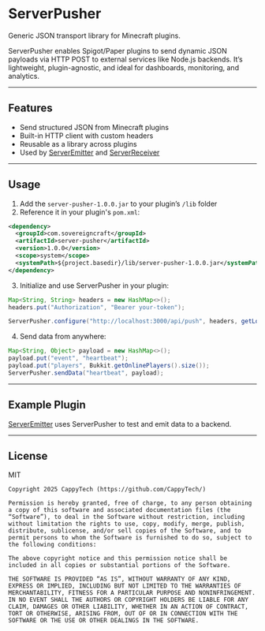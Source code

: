 # ServerPusher

Generic JSON transport library for Minecraft plugins.

ServerPusher enables Spigot/Paper plugins to send dynamic JSON payloads via HTTP POST to external services like Node.js backends. It’s lightweight, plugin-agnostic, and ideal for dashboards, monitoring, and analytics.

---

## Features

- Send structured JSON from Minecraft plugins
- Built-in HTTP client with custom headers
- Reusable as a library across plugins
- Used by [ServerEmitter](https://github.com/CappyTech/ServerEmitter) and [ServerReceiver](https://github.com/CappyTech/ServerReceiver)

---

## Usage

1. Add the `server-pusher-1.0.0.jar` to your plugin’s `/lib` folder
2. Reference it in your plugin's `pom.xml`:

```xml
<dependency>
  <groupId>com.sovereigncraft</groupId>
  <artifactId>server-pusher</artifactId>
  <version>1.0.0</version>
  <scope>system</scope>
  <systemPath>${project.basedir}/lib/server-pusher-1.0.0.jar</systemPath>
</dependency>
```

3. Initialize and use ServerPusher in your plugin:

```java
Map<String, String> headers = new HashMap<>();
headers.put("Authorization", "Bearer your-token");

ServerPusher.configure("http://localhost:3000/api/push", headers, getLogger());
```

4. Send data from anywhere:

```java
Map<String, Object> payload = new HashMap<>();
payload.put("event", "heartbeat");
payload.put("players", Bukkit.getOnlinePlayers().size());
ServerPusher.sendData("heartbeat", payload);
```

---

## Example Plugin

[ServerEmitter](https://github.com/CappyTech/ServerEmitter) uses ServerPusher to test and emit data to a backend.

---

## License

MIT

```
Copyright 2025 CappyTech (https://github.com/CappyTech/)

Permission is hereby granted, free of charge, to any person obtaining a copy of this software and associated documentation files (the “Software”), to deal in the Software without restriction, including without limitation the rights to use, copy, modify, merge, publish, distribute, sublicense, and/or sell copies of the Software, and to permit persons to whom the Software is furnished to do so, subject to the following conditions:

The above copyright notice and this permission notice shall be included in all copies or substantial portions of the Software.

THE SOFTWARE IS PROVIDED “AS IS”, WITHOUT WARRANTY OF ANY KIND, EXPRESS OR IMPLIED, INCLUDING BUT NOT LIMITED TO THE WARRANTIES OF MERCHANTABILITY, FITNESS FOR A PARTICULAR PURPOSE AND NONINFRINGEMENT. IN NO EVENT SHALL THE AUTHORS OR COPYRIGHT HOLDERS BE LIABLE FOR ANY CLAIM, DAMAGES OR OTHER LIABILITY, WHETHER IN AN ACTION OF CONTRACT, TORT OR OTHERWISE, ARISING FROM, OUT OF OR IN CONNECTION WITH THE SOFTWARE OR THE USE OR OTHER DEALINGS IN THE SOFTWARE.

```